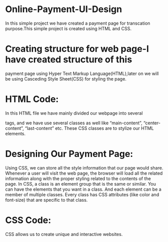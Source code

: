 # Online-Payment-UI-Design

In this simple project we have created a payment page
for transcation purpose.This simple project is created 
using HTML and CSS.

# Creating structure for web page-I have created structure of this 
payment page using Hyper Text Markup Language(HTML),later on 
we will be using Casceding Style Sheet(CSS) for styling the 
page.

# HTML Code:
In this HTML file we have mainly divided our webpage into several <div> tags, 
and we have use several classes as well like “main-content”, “center-content”, “last-content” etc.
These CSS classes are to stylize our HTML elements.

# Designing Our Payment Page:
Using CSS, we can store all the style information that our page would share.
Whenever a user will visit the web page, the browser will load all the related information 
along with the proper styling related to the contents of the page. 
In CSS, a class is an element group that is the same or similar.
You can have the elements that you want in a class. And each element can be a member of multiple classes. 
Every class has CSS attributes (like color and font-size) that are specific to that class.

# CSS Code: 
CSS allows us to create unique and interactive websites.
